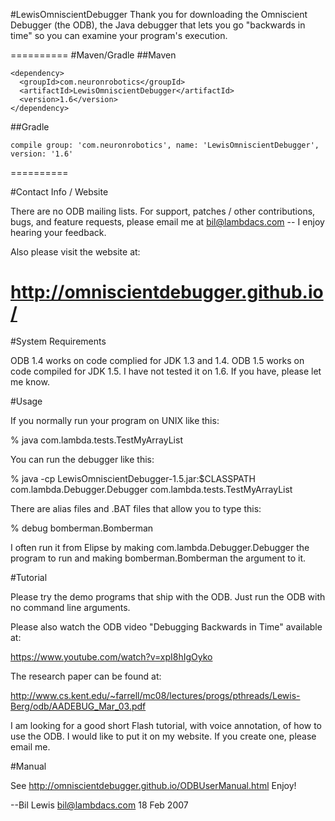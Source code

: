 #LewisOmniscientDebugger
Thank you for downloading the Omniscient Debugger (the ODB), the Java debugger that lets you go
"backwards in time" so you can examine your program's execution.

==========
#Maven/Gradle
##Maven
```
<dependency>
  <groupId>com.neuronrobotics</groupId>
  <artifactId>LewisOmniscientDebugger</artifactId>
  <version>1.6</version>
</dependency>
```
##Gradle
```
compile group: 'com.neuronrobotics', name: 'LewisOmniscientDebugger', version: '1.6'
```
==========

#Contact Info / Website

There are no ODB mailing lists. For support, patches / other
contributions, bugs, and feature requests, please email me at
bil@lambdacs.com -- I enjoy hearing your feedback.

Also please visit the website at: 

http://omniscientdebugger.github.io/
==========
#System Requirements

ODB 1.4 works on code complied for JDK 1.3 and 1.4. ODB 1.5 works on code compiled for JDK 1.5. 
I have not tested it on 1.6. If you have, please let me know.

#Usage

If you normally run your program on UNIX like this:

% java com.lambda.tests.TestMyArrayList

You can run the debugger like this:

% java -cp LewisOmniscientDebugger-1.5.jar:$CLASSPATH com.lambda.Debugger.Debugger com.lambda.tests.TestMyArrayList

There are alias files and .BAT files that allow you to type this:

% debug bomberman.Bomberman

I often run it from Elipse by making com.lambda.Debugger.Debugger the program to run
and making bomberman.Bomberman the argument to it.

#Tutorial

Please try the demo programs that ship with the ODB. Just run the ODB with no
command line arguments.

Please also watch the ODB video "Debugging Backwards in Time"
available at:

https://www.youtube.com/watch?v=xpI8hIgOyko

The research paper can be found at: 

http://www.cs.kent.edu/~farrell/mc08/lectures/progs/pthreads/Lewis-Berg/odb/AADEBUG_Mar_03.pdf

I am looking for a good short Flash tutorial, with voice annotation,
of how to use the ODB. I would like to put it on my website. If you create
one, please email me.

#Manual

See http://omniscientdebugger.github.io/ODBUserManual.html Enjoy!



   --Bil Lewis <bil@lambdacs.com>
   18 Feb 2007

